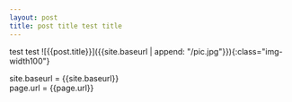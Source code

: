 ```yaml
---
layout: post
title: post title test title
---
```


test test
![{{post.title}}]({{site.baseurl | append: "/pic.jpg"}}){:class="img-width100"}

site.baseurl = {{site.baseurl}} <br>
page.url = {{page.url}}
